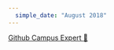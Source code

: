 ```yaml
---
  simple_date: "August 2018"
---
```


[Github Campus Expert :triangular_flag_on_post:](https://github.com/Obsinqsob01)
